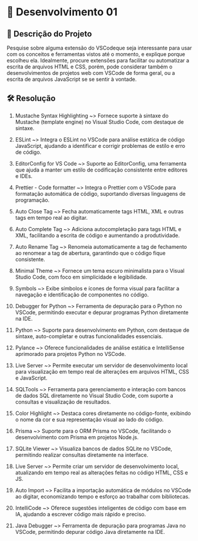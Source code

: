 # 📜 Desenvolvimento 01 

## 🎯 Descrição do Projeto 

Pesquise sobre alguma extensão do VSCodeque seja interessante para usar com os conceitos e ferramentas vistos até o momento, e explique porque escolheu ela. Idealmente, procure extensões para facilitar ou automatizar a escrita de arquivos HTML e CSS, porém, pode considerar também o desenvolvimentos de projetos web com VSCode de forma geral, ou a escrita de arquivos JavaScript se se sentir à vontade.

## 🛠️ Resolução

1. Mustache Syntax Highlighting ~> Fornece suporte à sintaxe do Mustache (template engine) no Visual Studio Code, com destaque de sintaxe.

2. ESLint ~> Integra o ESLint no VSCode para análise estática de código JavaScript, ajudando a identificar e corrigir problemas de estilo e erro de código.

3. EditorConfig for VS Code ~> Suporte ao EditorConfig, uma ferramenta que ajuda a manter um estilo de codificação consistente entre editores e IDEs.

4. Prettier - Code formatter ~> Integra o Prettier com o VSCode para formatação automática de código, suportando diversas linguagens de programação.

5. Auto Close Tag ~> Fecha automaticamente tags HTML, XML e outras tags em tempo real ao digitar.

6. Auto Complete Tag ~> Adiciona autocompletação para tags HTML e XML, facilitando a escrita de código e aumentando a produtividade.

7. Auto Rename Tag ~> Renomeia automaticamente a tag de fechamento ao renomear a tag de abertura, garantindo que o código fique consistente.

8. Minimal Theme ~> Fornece um tema escuro minimalista para o Visual Studio Code, com foco em simplicidade e legibilidade.

9. Symbols ~> Exibe símbolos e ícones de forma visual para facilitar a navegação e identificação de componentes no código.

10. Debugger for Python ~> Ferramenta de depuração para o Python no VSCode, permitindo executar e depurar programas Python diretamente na IDE.

11. Python ~> Suporte para desenvolvimento em Python, com destaque de sintaxe, auto-completar e outras funcionalidades essenciais.

12. Pylance ~> Oferece funcionalidades de análise estática e IntelliSense aprimorado para projetos Python no VSCode.

13. Live Server ~> Permite executar um servidor de desenvolvimento local para visualização em tempo real de alterações em arquivos HTML, CSS e JavaScript.

14. SQLTools ~> Ferramenta para gerenciamento e interação com bancos de dados SQL diretamente no Visual Studio Code, com suporte a consultas e visualização de resultados.

15. Color Highlight ~> Destaca cores diretamente no código-fonte, exibindo o nome da cor e sua representação visual ao lado do código.

16. Prisma ~> Suporte para o ORM Prisma no VSCode, facilitando o desenvolvimento com Prisma em projetos Node.js.

17. SQLite Viewer ~> Visualiza bancos de dados SQLite no VSCode, permitindo realizar consultas diretamente na interface.

18. Live Server ~> Permite criar um servidor de desenvolvimento local, atualizando em tempo real as alterações feitas no código HTML, CSS e JS.

19. Auto Import ~> Facilita a importação automática de módulos no VSCode ao digitar, economizando tempo e esforço ao trabalhar com bibliotecas.

20. IntelliCode ~> Oferece sugestões inteligentes de código com base em IA, ajudando a escrever código mais rápido e preciso.

21. Java Debugger ~> Ferramenta de depuração para programas Java no VSCode, permitindo depurar código Java diretamente na IDE.
